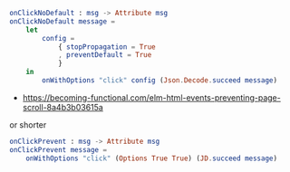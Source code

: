 ```elm
onClickNoDefault : msg -> Attribute msg
onClickNoDefault message =
    let
        config =
            { stopPropagation = True
            , preventDefault = True
            }
    in
        onWithOptions "click" config (Json.Decode.succeed message)
```

- https://becoming-functional.com/elm-html-events-preventing-page-scroll-8a4b3b03615a

or shorter

```elm
onClickPrevent : msg -> Attribute msg
onClickPrevent message =
    onWithOptions "click" (Options True True) (JD.succeed message)
```
